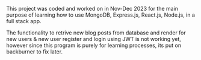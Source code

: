 This project was coded and worked on in Nov-Dec 2023 for the main purpose of learning how to use MongoDB, Express.js, React.js, Node.js, in a full stack app.

The functionality to retrive new blog posts from database and render for new users & new user register and login using JWT is not working yet, however since this program is purely for learning processes, its put on backburner to fix later. 
